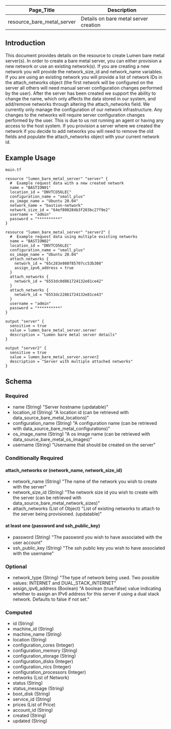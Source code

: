 | Page_Title                 | Description                           |
|----------------------------|---------------------------------------|
| resource_bare_metal_server | Details on bare metal server creation |

## Introduction
This document provides details on the resource to create Lumen bare metal server(s). In order to create a bare metal 
server, you can either provision a new network or use an existing network(s). If you are creating a new network you will 
provide the network_size_id and network_name variables. If you are using an existing network you will provide a list of 
network IDs in the attach_networks object (the first network will be configured on the server all others will need manual 
server configuration changes performed by the user). After the server has been created we support the ability to change 
the name, which only affects the data stored in our system, and add/remove networks through altering the attach_networks 
field. We currently only manage the configuration of our network infrastructure. Any changes to the networks will require
server configuration changes performed by the user. This is due to us not running an agent or having any access to the 
host system. If you provision a server where we created the network if you decide to add networks you will need to 
remove the old fields and populate the attach_networks object with your current network id.

## Example Usage
`main.tf`
```hcl
resource "lumen_bare_metal_server" "server" {
  #  Example request data with a new created network
  name = "BASTION01"
  location_id = "DNVTCO56LEC"
  configuration_name = "small_plus"
  os_image_name = "Ubuntu 20.04"
  network_name = "bastion-network"
  network_size_id = "64ef800284b3f203bc27f9e2"
  username = "admin"
  password = "**********"
}

resource "lumen_bare_metal_server" "server2" {
  #  Example request data using multiple existing networks
  name = "BASTION02"
  location_id = "DNVTCO56LEC"
  configuration_name = "small_plus"
  os_image_name = "Ubuntu 20.04"
  attach_networks {
    network_id = "65c283e988f85707cc53b308"
    assign_ipv6_address = true
  }
  attach_networks {
    network_id = "6553dc0d861724132e81ce42"
  }
  attach_networks {
    network_id = "6553dc22861724132e81ce43"
  }
  username = "admin"
  password = "**********"
}

output "server" {
  sensitive = true
  value = lumen_bare_metal_server.server
  description = "Lumen bare metal server details"
}

output "server2" {
  sensitive = true
  value = lumen_bare_metal_server.server2
  description = "Server with multiple attached networks"
}
```

## Schema

### Required
- name (String) "Server hostname (updatable)"
- location_id (String) "A location id (can be retrieved with data_source_bare_metal_locations)"
- configuration_name (String) "A configuration name (can be retrieved with data_source_bare_metal_configurations)"
- os_image_name (String) "A os image name (can be retrieved with data_source_bare_metal_os_images)"
- username (String) "Username that should be created on the server"

### Conditionally Required
#### attach_networks or (network_name, network_size_id)
- network_name (String) "The name of the network you wish to create with the server"
- network_size_id (String) "The network size id you wish to create with the server (can be retrieved with data_source_bare_metal_network_sizes)"
- attach_networks (List of Object) "List of existing networks to attach to the server being provisioned. (updatable)"
#### at least one (password and ssh_public_key)
- password (String) "The password you wish to have associated with the user account"
- ssh_public_key (String) "The ssh public key you wish to have associated with the username"

### Optional
- network_type (String) "The type of network being used. Two possible values: INTERNET and DUAL_STACK_INTERNET"
- assign_ipv6_address (Boolean) "A boolean (true/false) value indicating whether to assign an IPv6 address
  for this server if using a dual stack network. Defaults to false if not set."

### Computed
- id (String)
- machine_id (String)
- machine_name (String)
- location (String)
- configuration_cores (Integer)
- configuration_memory (String)
- configuration_storage (String)
- configuration_disks (Integer)
- configuration_nics (Integer)
- configuration_processors (Integer)
- networks (List of Network)
- status (String)
- status_message (String)
- boot_disk (String)
- service_id (String)
- prices (List of Price)
- account_id (String)
- created (String)
- updated (String)
